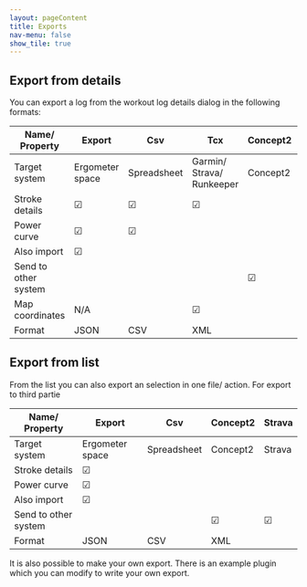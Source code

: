 ```yaml
---
layout: pageContent
title: Exports
nav-menu: false
show_tile: true
---
```



## Export from details

You can export a log from the workout log details dialog in the following formats:

| Name/ Property       | Export          | Csv         | Tcx                       | Concept2 | Strava  |
|----------------------|-----------------|-------------|---------------------------|----------|---------|
| Target system        | Ergometer space | Spreadsheet | Garmin/ Strava/ Runkeeper | Concept2 | Strava  |
| Stroke details       | &#9745;         | &#9745;     | &#9745;                   |          |         |
| Power curve          | &#9745;         | &#9745;     |                           |          |         |
| Also import          | &#9745;         |             |                           |          |         |
| Send to other system |                 |             |                           | &#9745;  | &#9745; |
| Map coordinates      | N/A             |             | &#9745;                   |          |         |
| Format               | JSON            | CSV         | XML                       |          |         |

## Export from list

From the list you can also export an selection in one file/ action. For export to third partie

| Name/ Property       | Export          | Csv         | Concept2 | Strava  |
|----------------------|-----------------|-------------|----------|---------|
| Target system        | Ergometer space | Spreadsheet | Concept2 | Strava  |
| Stroke details       | &#9745;         |             |          |         |
| Power curve          | &#9745;         |             |          |         |
| Also import          | &#9745;         |             |          |         |
| Send to other system |                 |             | &#9745;  | &#9745; |
| Format               | JSON            | CSV         | XML      |         |

It is also possible to make your own export. There is an example plugin which you can modify to write your own export.
